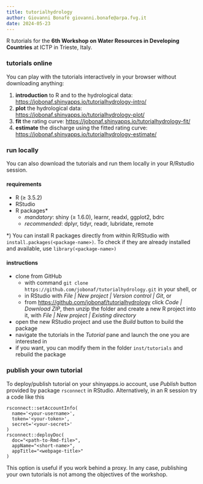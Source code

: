```yaml
---
title: tutorialhydrology
author: Giovanni Bonafè giovanni.bonafe@arpa.fvg.it
date: 2024-05-23
---
```


R tutorials for the __6th Workshop on Water Resources in Developing Countries__ at ICTP in Trieste, Italy.

### tutorials online
You can play with the tutorials interactively in your browser without downloading anything:

1. __introduction__ to R and to the hydrological data: https://jobonaf.shinyapps.io/tutorialhydrology-intro/
2. __plot__ the hydrological data: https://jobonaf.shinyapps.io/tutorialhydrology-plot/
3. __fit__ the rating curve: https://jobonaf.shinyapps.io/tutorialhydrology-fit/
4. __estimate__ the discharge using the fitted rating curve: https://jobonaf.shinyapps.io/tutorialhydrology-estimate/

### run locally
You can also download the tutorials and run them locally in your R/Rstudio session.

#### requirements

- R ($\ge$ 3.5.2)
- RStudio
- R packages*
  - _mandatory_: shiny ($\ge$ 1.6.0), learnr, readxl, ggplot2, bdrc
  - _recommended_: dplyr, tidyr, readr, lubridate, remote
  
*) You can install R packages directly from within R/RStudio with `install.packages(<package-name>)`. To check if they are already installed and available, use `library(<package-name>)`

#### instructions

- clone from GitHub
  - with command `git clone https://github.com/jobonaf/tutorialhydrology.git` in your shell, or 
  - in RStudio with _File | New project | Version control | Git_, or
  - from https://github.com/jobonaf/tutorialhydrology click _Code | Download ZIP_, then unzip the folder and create a new R project into it, with _File | New project | Existing directory_
- open the new RStudio project and use the _Build_ button to build the package
- navigate the tutorials in the _Tutorial_ pane and launch the one you are interested in
- if you want, you can modify them in the folder `inst/tutorials` and rebuild the package

### publish your own tutorial

To deploy/publish tutorial on your shinyapps.io account, use _Publish_ button provided by package `rsconnect` in RStudio. Alternatively, in an R session try a code like this

```
rsconnect::setAccountInfo(
  name='<your-username>', 
  token='<your-token>', 
  secret='<your-secret>'
)
rsconnect::deployDoc(
  doc="<path-to-Rmd-file>",
  appName="<short-name>",
  appTitle="<webpage-title>"
)
```

This option is useful if you work behind a proxy. In any case, publishing your own tutorials is not among the objectives of the workshop.
